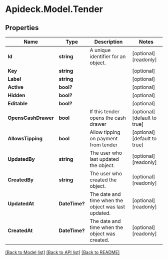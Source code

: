 # Apideck.Model.Tender

## Properties

Name | Type | Description | Notes
------------ | ------------- | ------------- | -------------
**Id** | **string** | A unique identifier for an object. | [optional] [readonly] 
**Key** | **string** |  | [optional] 
**Label** | **string** |  | [optional] 
**Active** | **bool?** |  | [optional] 
**Hidden** | **bool?** |  | [optional] 
**Editable** | **bool?** |  | [optional] 
**OpensCashDrawer** | **bool** | If this tender opens the cash drawer | [optional] [default to true]
**AllowsTipping** | **bool** | Allow tipping on payment from tender | [optional] [default to true]
**UpdatedBy** | **string** | The user who last updated the object. | [optional] [readonly] 
**CreatedBy** | **string** | The user who created the object. | [optional] [readonly] 
**UpdatedAt** | **DateTime?** | The date and time when the object was last updated. | [optional] [readonly] 
**CreatedAt** | **DateTime?** | The date and time when the object was created. | [optional] [readonly] 

[[Back to Model list]](../README.md#documentation-for-models) [[Back to API list]](../README.md#documentation-for-api-endpoints) [[Back to README]](../README.md)

